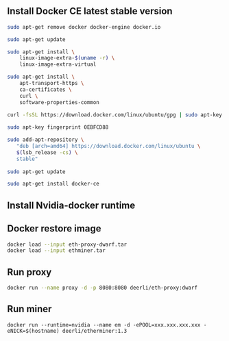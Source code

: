 
## Install Docker CE latest stable version

```bash
sudo apt-get remove docker docker-engine docker.io

sudo apt-get update

sudo apt-get install \
    linux-image-extra-$(uname -r) \
    linux-image-extra-virtual

sudo apt-get install \
    apt-transport-https \
    ca-certificates \
    curl \
    software-properties-common
    
curl -fsSL https://download.docker.com/linux/ubuntu/gpg | sudo apt-key add -

sudo apt-key fingerprint 0EBFCD88

sudo add-apt-repository \
   "deb [arch=amd64] https://download.docker.com/linux/ubuntu \
   $(lsb_release -cs) \
   stable"
   
sudo apt-get update

sudo apt-get install docker-ce


```

## Install Nvidia-docker runtime


## Docker restore image

```bash
docker load --input eth-proxy-dwarf.tar
docker load --input ethminer.tar
```

## Run proxy

```bash
docker run --name proxy -d -p 8080:8080 deerli/eth-proxy:dwarf
```

## Run miner

```
docker run --runtime=nvidia --name em -d -ePOOL=xxx.xxx.xxx.xxx -eNICK=$(hostname) deerli/etherminer:1.3 
```
